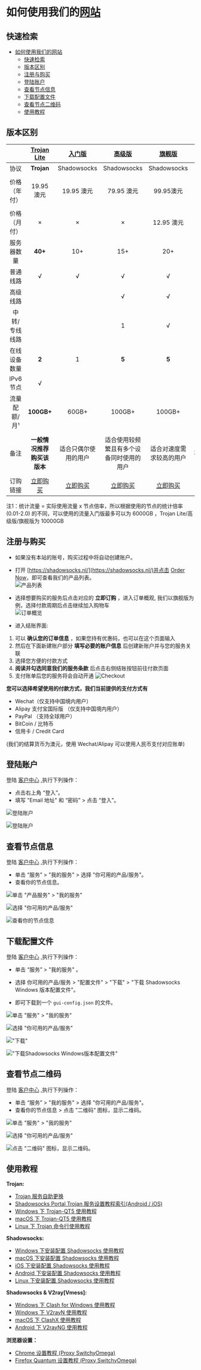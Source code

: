 # 如何使用我们的[网站](https://portal.shadowsocks.nl)

## 快速检索
- [如何使用我们的网站](#如何使用我们的网站)
  - [快速检索](#快速检索)
  - [版本区别](#版本区别)
  - [注册与购买](#注册与购买)
  - [登陆账户](#登陆账户)
  - [查看节点信息](#查看节点信息)
  - [下载配置文件](#下载配置文件)
  - [查看节点二维码](#查看节点二维码)
  - [使用教程](#使用教程)


## 版本区别
||[**Trojan Lite**](https://portal.shadowsocks.nl/cart.php?a=confproduct&i=1)|[入门版](https://portal.shadowsocks.nl/cart.php?a=confproduct&i=4)|[高级版](https://portal.shadowsocks.nl/cart.php?a=confproduct&i=3)|[旗舰版](https://portal.shadowsocks.nl/cart.php?a=confproduct&i=2)|[企业版](https://portal.shadowsocks.nl/shadowsocks-enterprise)|  
|:-:|:-:|:-:|:-:|:-:|:-:|
|协议|**Trojan**|Shadowsocks|Shadowsocks|Shadowsocks|定制|
|价格（年付）|19.95 澳元|19.95 澳元|79.95 澳元|99.95澳元|2999.95 / 4999.95澳元|
|价格（月付）|×|×|×|12.95 澳元|299.95 / 499.95澳元|
|服务器数量|**40+**|10+|15+|20+|定制线路|
|普通线路|√|√|√|√|定制服务器|
|高级线路|||√|√||
|中转/专线线路|||1|√||
|在线设备数量|**2**|1|**5**|**5**|无限制|
|IPv6节点|√||||定制|
|流量配额/月¹|**100GB+**|60GB+|100GB+|100GB+|无限制|
|备注|**一般情况推荐购买该版本**|适合只偶尔使用的用户|适合使用较频繁且有多个设备同时使用的用户|适合对速度需求较高的用户|**中港专线(5-10Mbps)<br />可以定制带宽**|
|订购链接|[立即购买](https://portal.shadowsocks.nl/cart.php?a=confproduct&i=1)|[立即购买](https://portal.shadowsocks.nl/cart.php?a=confproduct&i=4)|[立即购买](https://portal.shadowsocks.nl/cart.php?a=confproduct&i=3)|[立即购买](https://portal.shadowsocks.nl/cart.php?a=confproduct&i=2)|[立即购买](https://portal.shadowsocks.nl/shadowsocks-enterprise)| 

注1：统计流量 = 实际使用流量 x 节点倍率，所以根据使用的节点的统计倍率 (0.01-2.0) 的不同，可以使用的流量入门版最多可以为 6000GB ，Trojan Lite/高级版/旗舰版为 10000GB

## 注册与购买

* 如果没有本站的账号，购买过程中将自动创建账户。
* 打开 [https://shadowsocks.nl/](https://shadowsocks.nl/)并点击 [Order Now](https://portal.shadowsocks.nl/link.php?id=5)，即可查看我们的产品列表。  
![产品列表](../assets/images/int-product-list.png)

* 选择想要购买的服务后点击对应的 **立即订购** ，进入订单概观, 我们以旗舰版为例，选择付款周期后点击继续加入购物车   
![订单概览](../assets/images/int-invoice-preview.png)  

* 进入结账界面:
1. 可以 **确认您的订单信息** ，如果您持有优惠码，也可以在这个页面输入
2. 然后在下面新建账户部分 **填写必要的账户信息** 后创建新账户并与您的服务关联
3. 选择您方便的付款方式
4. **阅读并勾选同意我们的服务条款** 后点击右侧结账按钮前往付款页面
5. 支付账单后您的服务将会自动开通
![Checkout](../assets/images/int-checkout.png)

**您可以选择希望使用的付款方式，我们当前提供的支付方式有**

- Wechat（仅支持中国境内用户）
- Alipay 支付宝国际版 （仅支持中国境内用户）
- PayPal （支持全球用户）
- BitCoin / 比特币
- 信用卡 / Credit Card  

(我们的结算货币为澳元，使用 Wechat/Alipay 可以使用人民币支付对应账单)

## 登陆账户
登陆 [客户中心](https://portal.shadowsocks.nl) ,执行下列操作：

* 点击右上角 “登入”。  
* 填写 "Email 地址" 和 “密码” > 点击 “登入”。  

![登陆账户](../assets/images/int-portal-index.png)  

![登陆账户](../assets/images/int-portal-login.png)

## 查看节点信息
登陆 [客户中心](https://portal.shadowsocks.nl) ,执行下列操作：  

- 单击 “服务” > "我的服务" > 选择 "你可用的产品/服务"。
- 查看你的节点信息。

![单击 "产品服务" > "我的服务"](../assets/images/int-portal-myservices.png)  

![选择 "你可用的产品/服务"](../assets/images/int-portal-servicespage.png)  

![查看你的节点信息](../assets/images/int-portal-productdetail.png)  

## 下载配置文件
登陆 [客户中心](https://portal.shadowsocks.nl) ,执行下列操作：

- 单击 “服务” > "我的服务" 。

- 选择 你可用的产品/服务 > "配置文件" > "下载" > "下载 Shadowsocks Windows 版本配置文件"。

- 即可下载到一个 `gui-config.json` 的文件。

![单击 "服务" > "我的服务"](../assets/images/int-portal-myservices.png)  

![选择 "你可用的产品/服务"](../assets/images/int-portal-servicespage.png)  

!["下载"](../assets/images/int-portal-dlconfig.png)

!["下载Shadowsocks Windows版本配置文件"](../assets/images/int-portal-dlconfig2.png)

## 查看节点二维码

登陆 [客户中心](https://portal.shadowsocks.nl) ,执行下列操作：

- 单击 “服务” > "我的服务" > 选择 "你可用的产品/服务"。
- 查看你的节点信息 > 点击 ”二维码“ 图标，显示二维码。

![单击 "服务" > "我的服务"](../assets/images/int-portal-myservices.png)  

![选择 "你可用的产品/服务"](../assets/images/int-portal-servicespage.png)  

![点击 "二维码" 图标，显示二维码。 ](../assets/images/int-portal-qrcode.png)

## 使用教程
**Trojan:**
- [Trojan 服务自助更换](https://portal.shadowsocks.nl/knowledgebase/152/)
- [Shadowsocks Portal Trojan 服务设置教程索引(Android / iOS)](https://portal.shadowsocks.nl/knowledgebase/151/)  
- [Windows 下 Trojan-QT5 使用教程](https://portal.shadowsocks.nl/knowledgebase/161/)  
- [macOS 下 Trojan-QT5 使用教程](https://portal.shadowsocks.nl/knowledgebase/162/)  
- [Linux 下 Trojan 命令行使用教程](https://portal.shadowsocks.nl/knowledgebase/160/)  

**Shadowsocks:**  
- [Windows 下安装配置 Shadowsocks 使用教程](../zh_CN/shadowsocks/windows-setup-guide.md)  
- [macOS 下安装配置 Shadowsocks 使用教程](../zh_CN/shadowsocks/macos-setup-guide.md)  
- [iOS 下安装配置 Shadowsocks 使用教程](../zh_CN/shadowsocks/ios-setup-guide.md)  
- [Android 下安装配置 Shadowsocks 使用教程](../zh_CN/shadowsocks/android-setup-guide.md)
- [Linux 下安装配置 Shadowsocks 使用教程](../zh_CN/shadowsocks/linux-setup-guide.md)

**Shadowsocks & V2ray[Vmess]:**
* [Windows 下 Clash for Windows 使用教程](../zh_CN/v2ray/clash-for-windows-setup-guide.md)
* [Windows 下 V2rayN 使用教程](../zh_CN/v2ray/v2ray-win-v2rayN.md)
* [macOS 下 ClashX 使用教程](../zh_CN/v2ray/clashx-macos-setup-guide.md)
* [Android 下 V2rayNG 使用教程](../zh_CN/v2ray/v2ray-android-v2rayNG.md)

**浏览器设置：**
- [Chrome 设置教程 (Proxy SwitchyOmega) ](../zh_CN/browser/chrome-setup-guide.md)
- [Firefox Quantum 设置教程 (Proxy SwitchyOmega)](../zh_CN/browser/firefox-setup-guide.md)
